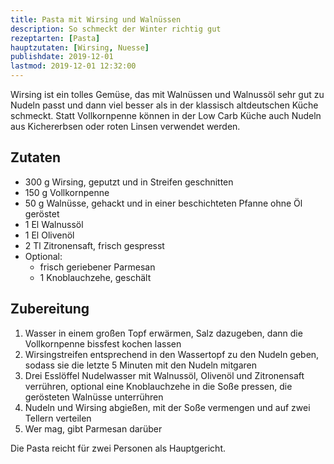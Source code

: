 ```yaml
---
title: Pasta mit Wirsing und Walnüssen
description: So schmeckt der Winter richtig gut
rezeptarten: [Pasta]
hauptzutaten: [Wirsing, Nuesse]
publishdate: 2019-12-01
lastmod: 2019-12-01 12:32:00
---
```


Wirsing ist ein tolles Gemüse, das mit Walnüssen und Walnussöl sehr gut zu Nudeln passt und dann viel besser als in der klassisch altdeutschen Küche schmeckt. Statt Vollkornpenne können in der Low Carb Küche auch Nudeln aus Kichererbsen oder roten Linsen verwendet werden.


## Zutaten

- 300 g Wirsing, geputzt und in Streifen geschnitten
- 150 g Vollkornpenne
- 50 g Walnüsse, gehackt und in einer beschichteten Pfanne ohne Öl geröstet
- 1 El Walnussöl
- 1 El Olivenöl
- 2 Tl Zitronensaft, frisch gespresst
- Optional:
  - frisch geriebener Parmesan
  - 1 Knoblauchzehe, geschält


## Zubereitung

1. Wasser in einem großen Topf erwärmen, Salz dazugeben, dann die Vollkornpenne bissfest kochen lassen
2. Wirsingstreifen entsprechend in den Wassertopf zu den Nudeln geben, sodass sie die letzte 5 Minuten mit den Nudeln mitgaren
3. Drei Esslöffel Nudelwasser mit Walnussöl, Olivenöl und Zitronensaft verrühren, optional eine Knoblauchzehe in die Soße pressen, die gerösteten Walnüsse unterrühren
4. Nudeln und Wirsing abgießen, mit der Soße vermengen und auf zwei Tellern verteilen
5. Wer mag, gibt Parmesan darüber


Die Pasta reicht für zwei Personen als Hauptgericht.
